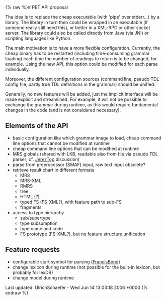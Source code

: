{% raw %}# PET API proposal

The idea is to replace the cheap executable (with 'pipe' over stderr...)
by a library. The library in turn then could be wrapped in an executable
(if someone really still need this), or better in a XML-RPC or other
socket server. The library could also be called directly from Java (via
JNI) or scripting languages like Python.

The main motivation is to have a more flexible configuration. Currently,
the cheap binary has to be restarted (including time-consuming grammar
loading) each time the number of readings to return is to be changed,
for example. Using the new API, this option could be modified for each
parse individually.

Moreover, the different configuration sources (command line, pseudo TDL
config file, partly true TDL definitions in the grammar) should be
unified.

Generally, no new features will be added, just the implicit interface
will be made explicit and streamlined. For example, it will not be
possible to exchange the grammar during runtime, as this would require
fundamental changes in the code (and is not considered necessary).

## Elements of the API

- basic configuration like which grammar image to load, cheap command
line options that cannot be modified at runtime
- cheap command line options that can be modified at runtime
- MRS globals (shared with LKB, readable also from file via pseudo TDL
parser; cf. [JerezTop](https://blog.inductorsoftware.com/docsproto/summits/JerezTop) discussion)
- parse from preprocessor (SMAF) input, raw text input obsolete?
- retrieve result chart in different formats
  - MRS
  - MRS-XML
  - RMRS
  - tree
  - HTML (?)
  - typed FS (FS-XML?), with feature path to sub-FS
  - fragments
- access to type hierarchy
  - sub/supertype
  - type subsumption
  - type name and code
  - FS prototype (FS-XML?), but no feature structure unification

## Feature requests

- configurable start symbol for parsing ([FrancisBond](https://blog.inductorsoftware.com/docsproto/tools/FrancisBond))
- change lexicon during runtime (not possible for the built-in
lexicon, but probably for lexDB)
- change model during runtime

Last updated: UlrichSchaefer - Wed Jun 14 13:03:18 2006 +0000
{% endraw %}